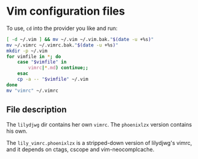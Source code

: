 Vim configuration files
=======================

To use, `cd` into the provider you like and run:

```sh
[ -d ~/.vim ] && mv ~/.vim ~/.vim.bak."$(date -u +%s)"
mv ~/.vimrc ~/.vimrc.bak."$(date -u +%s)"
mkdir -p ~/.vim
for vimfile in *; do
	case "$vimfile" in
		vimrc|*.md)	continue;;
	esac
	cp -a -- "$vimfile" ~/.vim
done
mv "vimrc" ~/.vimrc
```

File description
----------------

The `lilydjwg` dir contains her own `vimrc`. The `phoenixlzx` version contains
his own.

The `lily_vimrc.phoenixlzx` is a stripped-down version of lilydjwg's vimrc, and
it depends on ctags, cscope and vim-neocomplcache.